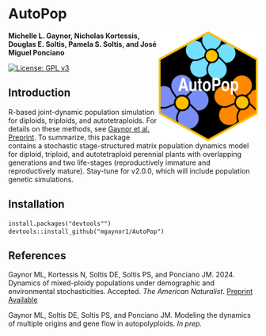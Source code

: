 # AutoPop


<img src="man/figures/AutoPopSymbol.png" align="right" width=200 />


**Michelle L. Gaynor, Nicholas Kortessis, Douglas E. Soltis, Pamela S. Soltis, and José Miguel Ponciano**  

[![License: GPL v3](https://img.shields.io/badge/License-GPLv3-blue.svg)](https://www.gnu.org/licenses/gpl-3.0)  


## Introduction   

R-based joint-dynamic population simulation for diploids, triploids, and autotetraploids. For details on these methods, see [Gaynor et al. Preprint](https://doi.org/10.1101/2023.03.29.534764). To summarize, this package contains a stochastic stage-structured matrix population dynamics model for diploid, triploid, and autotetraploid perennial plants with overlapping generations and two life-stages (reproductively immature and reproductively mature). Stay-tune for v2.0.0, which will include population genetic simulations. 

## Installation

```
install.packages("devtools"")
devtools::install_github("mgaynor1/AutoPop")
```

## References

Gaynor ML, Kortessis N, Soltis DE, Soltis PS, and Ponciano JM. 2024. Dynamics of mixed-ploidy populations under demographic and environmental stochasticities. Accepted. *The American Naturalist*. [Preprint Available](https://doi.org/10.1101/2023.03.29.534764)

Gaynor ML, Soltis DE, Soltis PS, and Ponciano JM. Modeling the dynamics of multiple origins and gene flow in autopolyploids. *In prep.*




